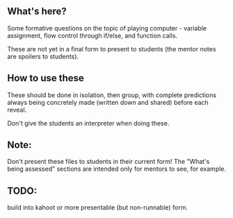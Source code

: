 ## What's here?

Some formative questions on the topic of playing computer - variable assignment, flow control through if/else, and function calls.

These are not yet in a final form to present to students (the mentor notes are spoilers to students).


## How to use these

These should be done in isolation, then group, with complete predictions always being concretely made (written down and shared) before each reveal.

Don't give the students an interpreter when doing these.

## Note: 

Don't present these files to students in their current form!  The "What's being assessed" sections are intended only for mentors to see, for example.


## TODO: 
build into kahoot or more presentable (but non-runnable) form.
